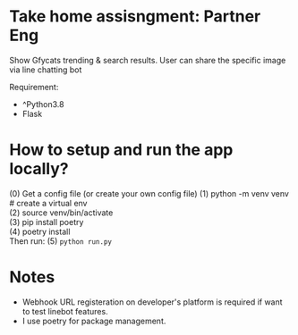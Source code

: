 # Take home assisngment: Partner Eng

Show Gfycats trending & search results. 
User can share the specific image via line chatting bot

Requirement:
- ^Python3.8
- Flask

# How to setup and run the app locally?
(0) Get a config file (or create your own config file)
(1) python -m venv venv # create a virtual env  
(2) source venv/bin/activate  
(3) pip install poetry  
(4) poetry install  
Then run:
(5) `python run.py`  

# Notes
- Webhook URL registeration on developer's platform is required if want to test linebot features.
- I use poetry for package management.
